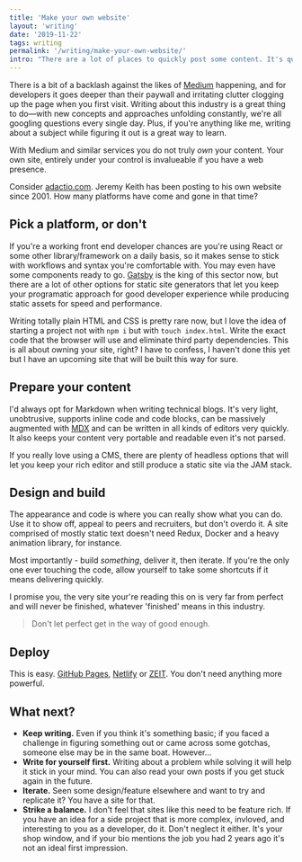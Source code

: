 ```yaml
---
title: 'Make your own website'
layout: 'writing'
date: '2019-11-22'
tags: writing
permalink: '/writing/make-your-own-website/'
intro: "There are a lot of places to quickly post some content. It's quick, convinient but ultimately bad for you and your work."
---
```


There is a bit of a backlash against the likes of [Medium](https://www.medium.com) happening, and for developers it goes deeper than their paywall and irritating clutter clogging up the page when you first visit. Writing about this industry is a great thing to do—with new concepts and approaches unfolding constantly, we're all googling questions every single day. Plus, if you're anything like me, writing about a subject while figuring it out is a great way to learn.

With Medium and similar services you do not truly _own_ your content. Your own site, entirely under your control is invalueable if you have a web presence.

Consider [adactio.com](https://adactio.com/). Jeremy Keith has been posting to his own website since 2001. How many platforms have come and gone in that time?

## Pick a platform, or don't

If you're a working front end developer chances are you're using React or some other library/framework on a daily basis, so it makes sense to stick with workflows and syntax you're comfortable with. You may even have some components ready to go. [Gatsby](https://www.gatsbyjs.org/) is the king of this sector now, but there are a lot of other options for static site generators that let you keep your programatic approach for good developer experience while producing static assets for speed and performance.

Writing totally plain HTML and CSS is pretty rare now, but I love the idea of starting a project not with `npm i` but with `touch index.html`. Write the exact code that the browser will use and eliminate third party dependencies. This is all about owning your site, right? I have to confess, I haven't done this yet but I have an upcoming site that will be built this way for sure.

## Prepare your content

I'd always opt for Markdown when writing technical blogs. It's very light, unobtrusive, supports inline code and code blocks, can be massively augmented with [MDX](https://mdxjs.com/) and can be written in all kinds of editors very quickly. It also keeps your content very portable and readable even it's not parsed.

If you really love using a CMS, there are plenty of headless options that will let you keep your rich editor and still produce a static site via the JAM stack.

## Design and build

The appearance and code is where you can really show what you can do. Use it to show off, appeal to peers and recruiters, but don't overdo it. A site comprised of mostly static text doesn't need Redux, Docker and a heavy animation library, for instance.

Most importantly - build _something_, deliver it, then iterate. If you're the only one ever touching the code, allow yourself to take some shortcuts if it means delivering quickly.

I promise you, the very site your're reading this on is very far from perfect and will never be finished, whatever 'finished' means in this industry.

> Don't let perfect get in the way of good enough.

## Deploy

This is easy. [GitHub Pages](https://pages.github.com/), [Netlify](https://www.netlify.com/) or [ZEIT](https://zeit.co/). You don't need anything more powerful.

## What next?

- **Keep writing.** Even if you think it's something basic; if you faced a challenge in figuring something out or came across some gotchas, someone else may be in the same boat. However...
- **Write for yourself first.** Writing about a problem while solving it will help it stick in your mind. You can also read your own posts if you get stuck again in the future.
- **Iterate.** Seen some design/feature elsewhere and want to try and replicate it? You have a site for that.
- **Strike a balance.** I don't feel that sites like this need to be feature rich. If you have an idea for a side project that is more complex, invloved, and interesting to you as a developer, do it. Don't neglect it either. It's your shop window, and if your bio mentions the job you had 2 years ago it's not an ideal first impression.
